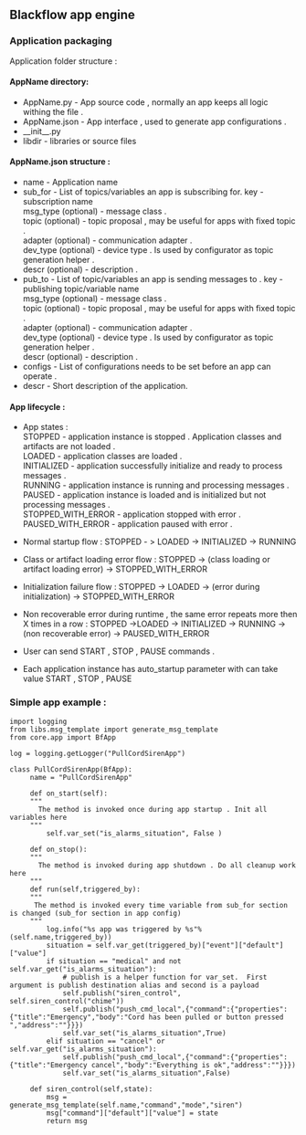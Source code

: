 ## Blackflow app engine

### Application packaging

Application folder structure :

#### AppName directory:
  
+ AppName.py - App source code , normally an app keeps all logic withing the file .  
+ AppName.json - App interface , used to generate app configurations .  
+ __init\_\_.py  
+ libdir - libraries or source files  


#### AppName.json structure :

+ name - Application name
+ sub_for - List of topics/variables an app is subscribing for.
     key - subscription name  
     msg_type (optional) - message class .   
     topic    (optional) - topic proposal , may be useful for apps with fixed topic .  
     adapter  (optional) - communication adapter .  
     dev_type (optional) - device type . Is used by configurator as topic generation helper .  
     descr    (optional) - description .  
+ pub_to - List of topic/variables an app is sending messages to  .
     key - publishing topic/variable name  
     msg_type (optional) - message class .  
     topic    (optional) - topic proposal , may be useful for apps with fixed topic .  
     adapter  (optional) - communication adapter .  
     dev_type (optional) - device type . Is used by configurator as topic generation helper .  
     descr    (optional) - description .  
+ configs - List of configurations needs to be set before an app can operate .
+ descr - Short description of the application.

#### App lifecycle :

+ App states :     
     STOPPED - application instance is stopped . Application classes and artifacts are not loaded .    
     LOADED - application classes are loaded .     
     INITIALIZED - application successfully initialize and ready to process messages .   
     RUNNING - application instance is running and processing messages .    
     PAUSED - application instance is loaded and is initialized but not processing messages .     
     STOPPED_WITH_ERROR - application stopped with error .     
     PAUSED_WITH_ERROR - application paused with error .    
      
+ Normal startup flow : STOPPED - > LOADED -> INITIALIZED -> RUNNING
+ Class or artifact loading error flow : STOPPED -> (class loading or artifact loading error) -> STOPPED_WITH_ERROR
+ Initialization failure flow : STOPPED -> LOADED -> (error during initialization) -> STOPPED_WITH_ERROR
+ Non recoverable error during runtime , the same error repeats more then X times in a row : STOPPED ->LOADED -> INITIALIZED -> RUNNING -> (non recoverable error) -> PAUSED_WITH_ERROR
+ User can send START , STOP  , PAUSE commands .
+ Each application instance has auto_startup parameter with can take value START , STOP , PAUSE


### Simple app example : 

    import logging
    from libs.msg_template import generate_msg_template
    from core.app import BfApp

    log = logging.getLogger("PullCordSirenApp")

    class PullCordSirenApp(BfApp):
         name = "PullCordSirenApp"
         
         def on_start(self):
         """
           The method is invoked once during app startup . Init all variables here 
         """
             self.var_set("is_alarms_situation", False )
         
         def on_stop():
         """
           The method is invoked during app shutdown . Do all cleanup work here  
         """    
         def run(self,triggered_by):
         """
          The method is invoked every time variable from sub_for section is changed (sub_for section in app config) 
         """
             log.info("%s app was triggered by %s"%(self.name,triggered_by))
             situation = self.var_get(triggered_by)["event"]["default"]["value"]
             if situation == "medical" and not self.var_get("is_alarms_situation"):
                 # publish is a helper function for var_set.  First argument is publish destination alias and second is a payload    
                 self.publish("siren_control", self.siren_control("chime"))
                 self.publish("push_cmd_local",{"command":{"properties":{"title":"Emergency","body":"Cord has been pulled or button pressed ","address":""}}})
                 self.var_set("is_alarms_situation",True)
             elif situation == "cancel" or self.var_get("is_alarms_situation"):
                 self.publish("push_cmd_local",{"command":{"properties":{"title":"Emergency cancel","body":"Everything is ok","address":""}}})
                 self.var_set("is_alarms_situation",False)
     
         def siren_control(self,state):
             msg = generate_msg_template(self.name,"command","mode","siren")
             msg["command"]["default"]["value"] = state
             return msg
